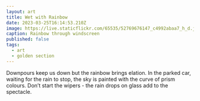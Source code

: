 ```yaml
---
layout: art
title: Wet with Rainbow
date: 2023-03-25T16:14:53.210Z
image: https://live.staticflickr.com/65535/52769676147_c4992abaa7_h_d.jpg
caption: Rainbow through windscreen
published: false
tags:
  - art
  - golden section
---
```

Downpours keep us down but the rainbow brings elation. In the parked car, waiting for the rain to stop, the sky is painted with the curve of prism colours. Don’t start the wipers - the rain drops on glass add to the spectacle.